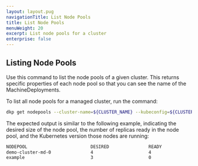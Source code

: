 ```yaml
---
layout: layout.pug
navigationTitle: List Node Pools
title: List Node Pools
menuWeight: 20
excerpt: List node pools for a cluster
enterprise: false
---
```


## Listing Node Pools

Use this command to list the node pools of a given cluster. This returns specific properties of each node pool so that you can see the name of the MachineDeployments.

To list all node pools for a managed cluster, run the command:

```bash
dkp get nodepools --cluster-name=${CLUSTER_NAME} --kubeconfig=${CLUSTER_NAME}.conf
```

The expected output is similar to the following example, indicating the desired size of the node pool, the number of replicas ready in the node pool, and the Kubernetes version those nodes are running:

```sh
NODEPOOL                        DESIRED               READY               KUBERNETES VERSION
demo-cluster-md-0               4                     4                   v1.23.7
example                         3                     0                   v1.23.7
```
